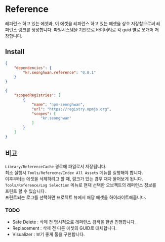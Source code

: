 # Reference

레퍼런스 하고 있는 에셋과, 이 에셋을 레퍼런스 하고 있는 에셋을 상호 저장함으로써 레퍼런스 링크를 생성합니다. 파일시스템을 기반으로 바이너리로 각 guid 별로 쪼개어 저장합니다. 

## Install

```json
{
    "dependencies": {
        "kr.seonghwan.reference": "0.0.1"
    }
}
```

```json
{
    "scopedRegistries": [
        {
            "name": "npm-seonghwan",
            "url": "https://registry.npmjs.org",
            "scopes": [
                "kr.seonghwan"
            ]
        }
    ]
}
```

## 비고
`Library/ReferenceCache` 경로에 파일로서 저장됩니다.  
최소 실행시 `Tools/Referecne/Index All Assets` 메뉴를 실행해야 합니다.  
이후부터는 에셋을 삭제하려고 할 때, 링크가 있는 경우 재차 물어보게 됩니다.  
`Tools/Reference/Log Selection` 메뉴로 현재 선택한 오브젝트의 레퍼런스 정보를 프린트 할 수 있습니다.  
프린트되는 로그를 선택하면 프로젝트 뷰에서 해당 에셋을 하이라이트해줍니다.  


### TODO
- Safe Delete : 삭제 전 명시적으로 레퍼런스 검색을 한번 진행합니다.  
- Replacement : 삭제 전 다른 에셋의 GUID로 대체합니다.  
- Visualizer : 보기 좋게 툴을 구현합니다.  